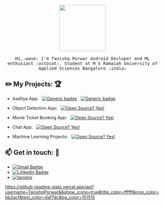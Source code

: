 <p align="center">
  <img src="https://media.giphy.com/media/3BZUV3YDMMScRydQDH/giphy.gif" width="150px">
  <br><br>
  <samp>
    Hi,:wave: I'm Tanishq Porwar Android Devloper and ML enthusiast :octocat:. Student at M S Ramaiah University of Applied Sciences Bangalore :india:
  </samp>
</p>

## :pencil2: My Projects: :trophy:       

- Aadhya App: &nbsp; [![Generic badge](https://img.shields.io/badge/Google%20Play-Get-brightgreen.svg)](https://play.google.com/store/apps/details?id=io.github.cynergy.dwimay_app&hl=en) &nbsp; [![Generic badge](https://img.shields.io/badge/App%20Store-Get-brightgreen.svg)](https://apps.apple.com/in/app/aadhya/id1500103678)

- Object Detection App: &nbsp; [![Open Source? Yes!](https://badgen.net/badge/Open%20Source%20%3F/Yes%21/blue?icon=github)](https://github.com/TanishqPorwar/flutter_object_detection)

- Movie Ticket Booking App: &nbsp; [![Open Source? Yes!](https://badgen.net/badge/Open%20Source%20%3F/Yes%21/blue?icon=github)](https://github.com/TanishqPorwar/the_cinema)

- Chat App: &nbsp; [![Open Source? Yes!](https://badgen.net/badge/Open%20Source%20%3F/Yes%21/blue?icon=github)](https://github.com/TanishqPorwar/chat_app)

- Machine Learning Projects: &nbsp;  [![Open Source? Yes!](https://badgen.net/badge/Open%20Source%20%3F/Yes%21/blue?icon=github)](https://github.com/TanishqPorwar/Machine_Learning)


## :mailbox: Get in touch: 💬
- [![Gmail Badge](https://img.shields.io/badge/-tanishqporwar22@gmail.com-c14438?style=flat-square&logo=Gmail&logoColor=white)](mailto:tanishqporwar22@gmail.com)
- [![Linkedin Badge](https://img.shields.io/badge/-tanishqporwar-blue?style=flat-square&logo=Linkedin&logoColor=white)](https://www.linkedin.com/in/tanishq-porwar-52744b191/)
- [![tanishq](https://img.shields.io/badge/Website-Tanishq)](https://www.google.com)

https://github-readme-stats.vercel.app/api?username=TanishqPorwar&&show_icons=true&title_color=ffffff&icon_color=bb2acf&text_color=daf7dc&bg_color=151515

<!--
**TanishqPorwar/TanishqPorwar** is a ✨ _special_ ✨ repository because its `README.md` (this file) appears on your GitHub profile.

Here are some ideas to get you started:

- 🔭 I’m currently working on ...
- 🌱 I’m currently learning ...
- 👯 I’m looking to collaborate on ...
- 🤔 I’m looking for help with ...
- 💬 Ask me about ...
- 📫 How to reach me: ...
- 😄 Pronouns: ...
- ⚡ Fun fact: ...
-->
